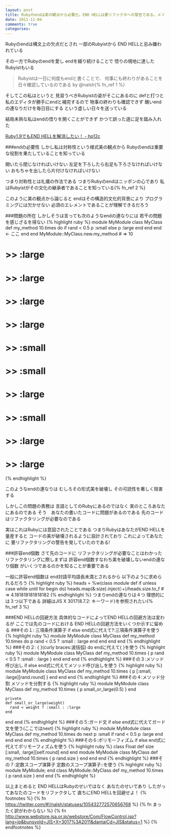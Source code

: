 ```yaml
---
layout: post
title: Rubyのendは美の観点から必要だ。END HELLは要リファクタへの警告である。メソッド分離、{ }、Guard、三項、ポリモーフィズムで回避せよ！
date: 2011-11-04
comments: true
categories:
---
```



Rubyのendは構文上の欠点だとされ
一部のRubyistから
END HELLと忌み嫌われている

その一方でRubyのendを愛し
endを綴り続けることで
悟りの境地に達したRubyistもいる
> 
>   Rubyistは一日に何度もendと書くことで、
>   何事にも終わりがあることを日々確認しているのである
>   by @nalsh{% fn_ref 1 %}


そしてこの私はというと
見習うべきRubyistの姿がそこにあるのに
defと打つと私のエディタが勝手にendと補完するので
物事の終わりも確認できず
醜いendの連なりだけを毎日目にする
という虚しい日々を送っている

結局未熟な私はendの悟りを開くことができず
かつて誤った道に足を踏み入れた

[Ruby1.9でもEND HELLを解消したい！ - hp12c](http://d.hatena.ne.jp/keyesberry/20110719/p1)

###endの必要性
しかし私は対称性という様式美の観点から
Rubyのendは重要な役割を果たしていることを知っている

開いたら閉じなければいけない
左足を下ろしたら右足も下ろさなければいけない
おもちゃを出したら片付けなければいけない

つまり対称性とは礼儀の作法である
つまりRubyのendはニッポンの心であり
私はRubyistがその文化の継承者であることを知っている{% fn_ref 2 %}

このように美の観点から論じると
endはその構造的文化的背景により
プログラミングには欠かせない
必須のエレメントであることが理解できるだろう

###問題の所在
しかしそうは言っても次のようなendの連なりには
若干の問題を感じざるを得ない
{% highlight ruby %}
module MyModule
  class MyClass
    def my_method
      10.times do
        if rand < 0.5
          p :small
        else
          p :large
        end
      end 
    end      <- ここ
  end
end
MyModule::MyClass.new.my_method # => 10
# >> :large
# >> :large
# >> :large
# >> :large
# >> :small
# >> :small
# >> :large
# >> :small
# >> :large
# >> :large
{% endhighlight %}

このようなendの連なりは
むしろその形式美を破壊し
その可読性を著しく阻害する

しかしこの問題の責務は
言語としてのRubyにあるのではなく
実のところあなたにあるのである
そう　あなたの書いたコードに問題があるのである
先のコードはリファクタリングが必要なのである

実はこれはRubyには意図されたことである
つまりRubyはあなたがEND HELLを量産すると
コードの美が破壊されるように設計されており
これによってあなたに
要リファクタリングの警告を発していたのである!

###許容end個数
さて先のコードに
リファクタリングが必要なことはわかった
リファクタリングに際しまずは
許容end個数すなわち美を破壊しないendの連なり個数
がいくつであるのかを知ることが重要である

一般に許容end個数は
end対語平均語長未満とされるから
以下のように求められるだろう
{% highlight ruby %}
heads = %w(class module def if unless case while until for begin do)
heads.map(&:size).inject(:+)/heads.size.to_f # => 4.181818181818182
{% endhighlight %}
つまりendの連なりは４つ
理想的には３つ以下である
詳細はJIS X 3017(8.7.2: キーワード)を参照されたい{% fn_ref 3 %}

###END HELLの回避方法
具体的なコードによってEND HELLの回避方法は変わるが
ここでは先のコードにおける
END HELLの回避方法をいくつか示すに留める
###その１: 三項条件演算子
if else end式に代えて?:三項条件演算子を使う
{% highlight ruby %}
module MyModule
  class MyClass
    def my_method
      10.times do
        p rand < 0.5 ? :small : :large
      end 
    end
  end
end
{% endhighlight %}
###その２: { }(curly braces:波括弧)
do endに代えて{ }を使う
{% highlight ruby %}
module MyModule
  class MyClass
    def my_method
      10.times { p rand < 0.5 ? :small : :large }
    end
  end
end
{% endhighlight %}
###その３:メソッド呼び出し
if else end式に代えてメソッド呼び出しを使う
{% highlight ruby %}
module MyModule
  class MyClass
    def my_method
      10.times { p [:small, :large][rand.round] }
    end
  end
end
{% endhighlight %}
###その４:メソッド分割
メソッドを分割する
{% highlight ruby %}
module MyModule
  class MyClass
    def my_method
      10.times { p small_or_large(0.5) }
    end
    
    private
    def small_or_large(weight)
      rand < weight ? :small : :large
    end
  end
end
{% endhighlight %}
###その５:ガード文
if else end式に代えてガード文を使う(ここではnext)
{% highlight ruby %}
module MyModule
  class MyClass
    def my_method
      10.times do
        next p :small if rand < 0.5
        p :large
      end 
    end
  end
end
{% endhighlight %}
###その６:ポリモーフィズム
if else end式に代えてポリモーフィズムを使う
{% highlight ruby %}
class Float
  def size
    [:small, :large][self.round]
  end
end
module MyModule
  class MyClass
    def my_method
      10.times {
        p rand.size
      } 
    end
  end
end
{% endhighlight %}
###その７:定数スコープ演算子
定数のスコープ演算子::を使う
{% highlight ruby %}
module MyModule; end
class MyModule::MyClass
  def my_method
    10.times {
      p rand.size
    } 
  end
end
{% endhighlight %}

以上まとめると
END HELLはRubyのせいではなく
あなたのせいであり
したがってあなたのコードをリファクタして
直ちにEND HELLを回避せよ！
{% footnotes %}
   {% fn https://twitter.com/#!/nalsh/statuses/105432772570656768 %}
   {% fn まったく訳がわからない %}
   {% fn http://www.webstore.jsa.or.jp/webstore/Com/FlowControl.jsp?lang=jp&bunsyoId=JIS+X+3017%3A2011&dantaiCd=JIS&status=1 %}
{% endfootnotes %}
